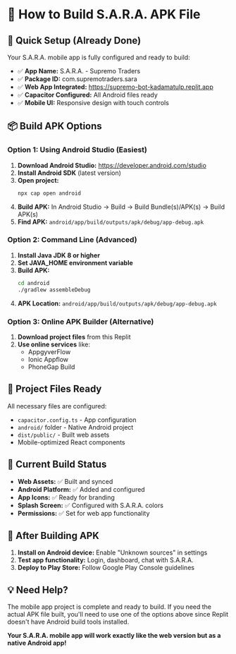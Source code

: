 # 📱 How to Build S.A.R.A. APK File

## 🚀 Quick Setup (Already Done)
Your S.A.R.A. mobile app is fully configured and ready to build:

- ✅ **App Name:** S.A.R.A. - Supremo Traders
- ✅ **Package ID:** com.supremotraders.sara
- ✅ **Web App Integrated:** https://supremo-bot-kadamatulp.replit.app
- ✅ **Capacitor Configured:** All Android files ready
- ✅ **Mobile UI:** Responsive design with touch controls

## 📦 Build APK Options

### Option 1: Using Android Studio (Easiest)
1. **Download Android Studio:** https://developer.android.com/studio
2. **Install Android SDK** (latest version)
3. **Open project:**
   ```bash
   npx cap open android
   ```
4. **Build APK:** In Android Studio → Build → Build Bundle(s)/APK(s) → Build APK(s)
5. **Find APK:** `android/app/build/outputs/apk/debug/app-debug.apk`

### Option 2: Command Line (Advanced)
1. **Install Java JDK 8 or higher**
2. **Set JAVA_HOME environment variable**
3. **Build APK:**
   ```bash
   cd android
   ./gradlew assembleDebug
   ```
4. **APK Location:** `android/app/build/outputs/apk/debug/app-debug.apk`

### Option 3: Online APK Builder (Alternative)
1. **Download project files** from this Replit
2. **Use online services** like:
   - AppgyverFlow
   - Ionic Appflow
   - PhoneGap Build

## 📁 Project Files Ready
All necessary files are configured:
- `capacitor.config.ts` - App configuration
- `android/` folder - Native Android project
- `dist/public/` - Built web assets
- Mobile-optimized React components

## 🔧 Current Build Status
- **Web Assets:** ✅ Built and synced
- **Android Platform:** ✅ Added and configured
- **App Icons:** ✅ Ready for branding
- **Splash Screen:** ✅ Configured with S.A.R.A. colors
- **Permissions:** ✅ Set for web app functionality

## 📲 After Building APK
1. **Install on Android device:** Enable "Unknown sources" in settings
2. **Test app functionality:** Login, dashboard, chat with S.A.R.A.
3. **Deploy to Play Store:** Follow Google Play Console guidelines

## 💡 Need Help?
The mobile app project is complete and ready to build. If you need the actual APK file built, you'll need to use one of the options above since Replit doesn't have Android build tools installed.

**Your S.A.R.A. mobile app will work exactly like the web version but as a native Android app!**